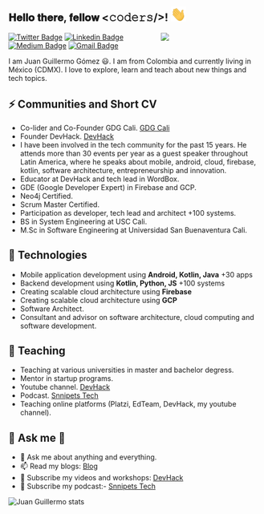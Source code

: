 <h2> 𝐇𝐞𝐥𝐥𝐨 𝐭𝐡𝐞𝐫𝐞, 𝐟𝐞𝐥𝐥𝐨𝐰 <𝚌𝚘𝚍𝚎𝚛𝚜/>! <img src="https://raw.githubusercontent.com/ABSphreak/ABSphreak/master/gifs/Hi.gif" width="30px"></h2>

<img align='right' src='https://media-exp1.licdn.com/dms/image/C4E03AQHBP0tvSmBdUQ/profile-displayphoto-shrink_400_400/0?e=1601510400&v=beta&t=mmOcy8drU-zpNGlcgWOaVef-bnlvvcOBsu8llekh4mU' width='200"'>

[![Twitter Badge](https://img.shields.io/badge/-@jggomezt-1ca0f1?style=flat-square&labelColor=1ca0f1&logo=twitter&logoColor=white&link=https://twitter.com/jggomezt)](https://twitter.com/jggomezt) [![Linkedin Badge](https://img.shields.io/badge/-jggomezt-blue?style=flat-square&logo=Linkedin&logoColor=white&link=https://www.linkedin.com/in/jggomezt/)](https://www.linkedin.com/in/jggomezt/) [![Medium Badge](https://img.shields.io/badge/-@jggomezt-03a57a?style=flat-square&labelColor=000000&logo=Medium&link=https://medium.com/@jggomezt)](https://medium.com/@jggomezt)
[![Gmail Badge](https://img.shields.io/badge/-DevHack-c14438?style=flat-square&logo=Gmail&logoColor=white&link=https://www.youtube.com/devhack)](https://www.youtube.com/devhack)

I am Juan Guillermo Gómez 😃. I am from Colombia and currently living in México (CDMX). I love to explore, learn and teach about new things and tech topics.
## ⚡ Communities and Short CV
* Co-lider and Co-Founder GDG Cali. [GDG Cali](https://www.meetup.com/GDGCali/)
* Founder DevHack. [DevHack](https://devhack.co)
* I have been involved in the tech community for the past 15 years. He attends more than 30 events per year as a guest speaker throughout Latin America, where he speaks about mobile, android, cloud, firebase, kotlin, software architecture, entrepreneurship and innovation.
* Educator at DevHack and tech lead in WordBox.
* GDE (Google Developer Expert) in Firebase and GCP.
* Neo4j Certified.
* Scrum Master Certified.
* Participation as developer, tech lead and architect +100 systems.
* BS in System Engineering at USC Cali.
* M.Sc in Software Engineering at Universidad San Buenaventura Cali.
## 🚀 Technologies
- Mobile application development using **Android, Kotlin, Java** +30 apps
- Backend development using **Kotlin, Python, JS** +100 systems
- Creating scalable cloud architecture using **Firebase**
- Creating scalable cloud architecture using **GCP**
- Software Architect.
- Consultant and advisor on software architecture, cloud computing and software development.
## 💬 Teaching
- Teaching at various universities in master and bachelor degress.
- Mentor in startup programs.
- Youtube channel. [DevHack](https://www.youtube.com/devhack)
- Podcast. [Snnipets Tech](https://anchor.fm/jggomez)
- Teaching online platforms (Platzi, EdTeam, DevHack, my youtube channel).
## 🔭 Ask me 🤔
- 💬  Ask me about anything and everything.
- 📫  Read my blogs: [Blog](https://medium.com/@jggomezt)
- 🔔  Subscribe my videos and workshops: [DevHack](https://www.youtube.com/devhack)
- 🔔  Subscribe my podcast:- [Snnipets Tech](https://anchor.fm/jggomez)

![Juan Guillermo stats](https://github-readme-stats.vercel.app/api?username=jggomez&hide=["issues"]&show_icons=true)
